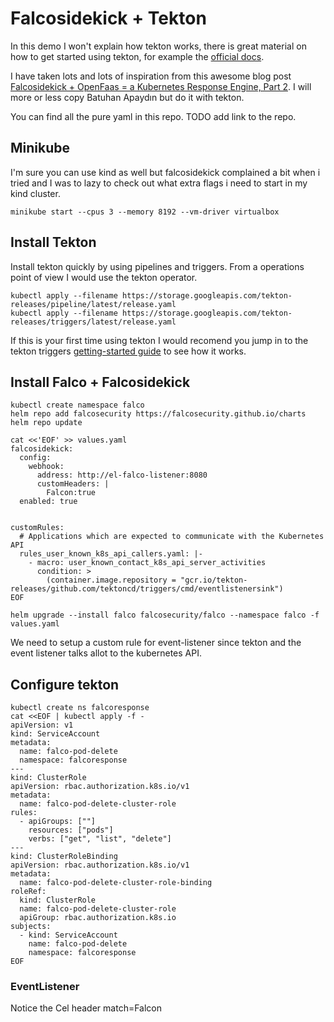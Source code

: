 # Falcosidekick + Tekton

In this demo I won't explain how tekton works, there is great material on how to get started using tekton,
for example the [official docs](https://tekton.dev/docs/overview/).

I have taken lots and lots of inspiration from this awesome blog post
[Falcosidekick + OpenFaas = a Kubernetes Response Engine, Part 2](https://falco.org/blog/falcosidekick-openfaas/).
I will more or less copy Batuhan Apaydın but do it with tekton.

You can find all the pure yaml in this repo. TODO add link to the repo.

## Minikube

I'm sure you can use kind as well but falcosidekick complained a bit when i tried and I was to lazy to check out what extra flags i need to start in my kind cluster.

```shell
minikube start --cpus 3 --memory 8192 --vm-driver virtualbox
```

## Install Tekton

Install tekton quickly by using pipelines and triggers. From a operations point of view I would use the tekton operator.

```shell
kubectl apply --filename https://storage.googleapis.com/tekton-releases/pipeline/latest/release.yaml
kubectl apply --filename https://storage.googleapis.com/tekton-releases/triggers/latest/release.yaml

```

If this is your first time using tekton I would recomend you jump in to the tekton triggers [getting-started guide](https://github.com/tektoncd/triggers/tree/v0.10.1/docs/getting-started) to see how it works.

## Install Falco + Falcosidekick

```shell
kubectl create namespace falco
helm repo add falcosecurity https://falcosecurity.github.io/charts
helm repo update

cat <<'EOF' >> values.yaml
falcosidekick:
  config:
    webhook:
      address: http://el-falco-listener:8080
      customHeaders: |
        Falcon:true
  enabled: true


customRules:
  # Applications which are expected to communicate with the Kubernetes API
  rules_user_known_k8s_api_callers.yaml: |-
    - macro: user_known_contact_k8s_api_server_activities
      condition: >
        (container.image.repository = "gcr.io/tekton-releases/github.com/tektoncd/triggers/cmd/eventlistenersink")
EOF

helm upgrade --install falco falcosecurity/falco --namespace falco -f values.yaml
```

We need to setup a custom rule for event-listener since tekton and the event listener talks allot to the kubernetes API.

## Configure tekton

```shell
kubectl create ns falcoresponse
cat <<EOF | kubectl apply -f -
apiVersion: v1
kind: ServiceAccount
metadata:
  name: falco-pod-delete
  namespace: falcoresponse
---
kind: ClusterRole
apiVersion: rbac.authorization.k8s.io/v1
metadata:
  name: falco-pod-delete-cluster-role
rules:
  - apiGroups: [""]
    resources: ["pods"]
    verbs: ["get", "list", "delete"]
---
kind: ClusterRoleBinding
apiVersion: rbac.authorization.k8s.io/v1
metadata:
  name: falco-pod-delete-cluster-role-binding
roleRef:
  kind: ClusterRole
  name: falco-pod-delete-cluster-role
  apiGroup: rbac.authorization.k8s.io
subjects:
  - kind: ServiceAccount
    name: falco-pod-delete
    namespace: falcoresponse
EOF
```

### EventListener

Notice the Cel header match=Falcon
